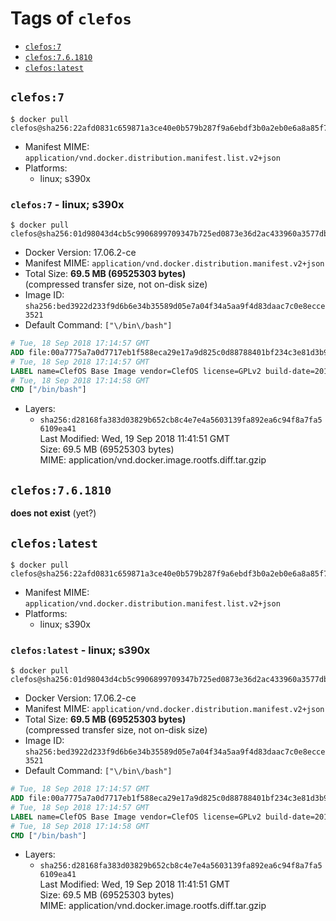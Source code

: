 <!-- THIS FILE IS GENERATED VIA './update-remote.sh' -->

# Tags of `clefos`

-	[`clefos:7`](#clefos7)
-	[`clefos:7.6.1810`](#clefos761810)
-	[`clefos:latest`](#clefoslatest)

## `clefos:7`

```console
$ docker pull clefos@sha256:22afd0831c659871a3ce40e0b579b287f9a6ebdf3b0a2eb0e6a8a85f7a3e8266
```

-	Manifest MIME: `application/vnd.docker.distribution.manifest.list.v2+json`
-	Platforms:
	-	linux; s390x

### `clefos:7` - linux; s390x

```console
$ docker pull clefos@sha256:01d98043d4cb5c9906899709347b725ed0873e36d2ac433960a3577db8517331
```

-	Docker Version: 17.06.2-ce
-	Manifest MIME: `application/vnd.docker.distribution.manifest.v2+json`
-	Total Size: **69.5 MB (69525303 bytes)**  
	(compressed transfer size, not on-disk size)
-	Image ID: `sha256:bed3922d233f9d6b6e34b35589d05e7a04f34a5aa9f4d83daac7c0e8ecce3521`
-	Default Command: `["\/bin\/bash"]`

```dockerfile
# Tue, 18 Sep 2018 17:14:57 GMT
ADD file:00a7775a7a0d7717eb1f588eca29e17a9d825c0d88788401bf234c3e81d3b955 in / 
# Tue, 18 Sep 2018 17:14:57 GMT
LABEL name=ClefOS Base Image vendor=ClefOS license=GPLv2 build-date=20180905
# Tue, 18 Sep 2018 17:14:58 GMT
CMD ["/bin/bash"]
```

-	Layers:
	-	`sha256:d28168fa383d03829b652cb8c4e7e4a5603139fa892ea6c94f8a7fa56109ea41`  
		Last Modified: Wed, 19 Sep 2018 11:41:51 GMT  
		Size: 69.5 MB (69525303 bytes)  
		MIME: application/vnd.docker.image.rootfs.diff.tar.gzip

## `clefos:7.6.1810`

**does not exist** (yet?)

## `clefos:latest`

```console
$ docker pull clefos@sha256:22afd0831c659871a3ce40e0b579b287f9a6ebdf3b0a2eb0e6a8a85f7a3e8266
```

-	Manifest MIME: `application/vnd.docker.distribution.manifest.list.v2+json`
-	Platforms:
	-	linux; s390x

### `clefos:latest` - linux; s390x

```console
$ docker pull clefos@sha256:01d98043d4cb5c9906899709347b725ed0873e36d2ac433960a3577db8517331
```

-	Docker Version: 17.06.2-ce
-	Manifest MIME: `application/vnd.docker.distribution.manifest.v2+json`
-	Total Size: **69.5 MB (69525303 bytes)**  
	(compressed transfer size, not on-disk size)
-	Image ID: `sha256:bed3922d233f9d6b6e34b35589d05e7a04f34a5aa9f4d83daac7c0e8ecce3521`
-	Default Command: `["\/bin\/bash"]`

```dockerfile
# Tue, 18 Sep 2018 17:14:57 GMT
ADD file:00a7775a7a0d7717eb1f588eca29e17a9d825c0d88788401bf234c3e81d3b955 in / 
# Tue, 18 Sep 2018 17:14:57 GMT
LABEL name=ClefOS Base Image vendor=ClefOS license=GPLv2 build-date=20180905
# Tue, 18 Sep 2018 17:14:58 GMT
CMD ["/bin/bash"]
```

-	Layers:
	-	`sha256:d28168fa383d03829b652cb8c4e7e4a5603139fa892ea6c94f8a7fa56109ea41`  
		Last Modified: Wed, 19 Sep 2018 11:41:51 GMT  
		Size: 69.5 MB (69525303 bytes)  
		MIME: application/vnd.docker.image.rootfs.diff.tar.gzip
